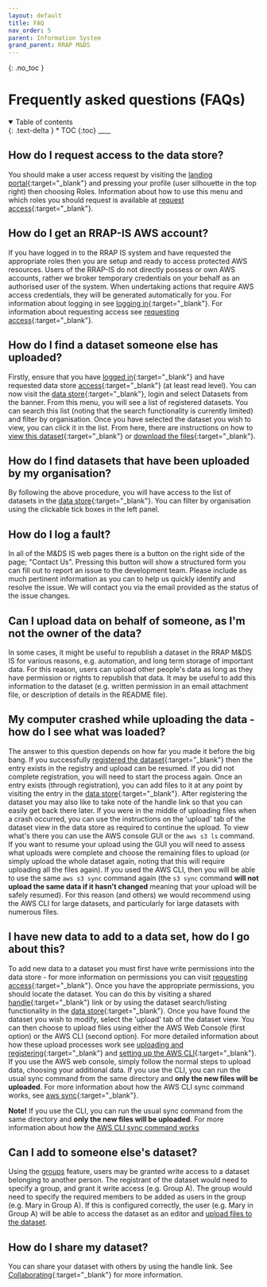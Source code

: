 ```yaml
---
layout: default
title: FAQ
nav_order: 5
parent: Information System
grand_parent: RRAP M&DS
---
```


{: .no_toc }

# Frequently asked questions (FAQs)

<details  open markdown="block">
  <summary>
    Table of contents
  </summary>
{: .text-delta }
* TOC
{:toc}
____
</details>

## How do I request access to the data store?

You should make a user access request by visiting the [landing portal](https://mds.gbrrestoration.org){:target="\_blank"} and pressing your profile (user silhouette in the top right) then choosing Roles. Information about how to use this menu and which roles you should request is available at [request access](./getting-started-is/requesting-access-is.html){:target="\_blank"}.

## How do I get an RRAP-IS AWS account?

If you have logged in to the RRAP IS system and have requested the appropriate roles then you are setup and ready to access protected AWS resources. Users of the RRAP-IS do not directly possess or own AWS accounts, rather we broker temporary credentials on your behalf as an authorised user of the system. When undertaking actions that require AWS access credentials, they will be generated automatically for you. For information about logging in see [logging in](./getting-started-is/logging-in.html){:target="\_blank"}. For information about requesting access see [requesting access](./getting-started-is/requesting-access-is.html){:target="\_blank"}.

## How do I find a dataset someone else has uploaded?

Firstly, ensure that you have [logged in](./getting-started-is/logging-in.html){:target="\_blank"} and have requested data store [access](./getting-started-is/requesting-access-is.html){:target="\_blank"} (at least read level). You can now visit the [data store](https://data.mds.gbrrestoration.org){:target="\_blank"}, login and select Datasets from the banner. From this menu, you will see a list of registered datasets. You can search this list (noting that the search functionality is currently limited) and filter by organisation. Once you have selected the dataset you wish to view, you can click it in the list. From here, there are instructions on how to [view this dataset](./data-store/viewing-a-dataset.html){:target="\_blank"} or [download the files](./data-store/downloading-datasets.md){:target="\_blank"}.

## How do I find datasets that have been uploaded by my organisation?

By following the above procedure, you will have access to the list of datasets in the [data store](https://data.mds.gbrrestoration.org){:target="\_blank"}. You can filter by organisation using the clickable tick boxes in the left panel.

## How do I log a fault?

In all of the M&DS IS web pages there is a button on the right side of the page; "Contact Us". Pressing this button will show a structured form you can fill out to report an issue to the development team. Please include as much pertinent information as you can to help us quickly identify and resolve the issue. We will contact you via the email provided as the status of the issue changes.

## Can I upload data on behalf of someone, as I'm not the owner of the data?

In some cases, it might be useful to republish a dataset in the RRAP M&DS IS for various reasons, e.g. automation, and long term storage of important data.
For this reason, users can upload other people's data as long as they have permission or rights to republish that data. It may be useful to add this information to the dataset (e.g. written permission in an email attachment file, or description of details in the README file).

## My computer crashed while uploading the data - how do I see what was loaded?

The answer to this question depends on how far you made it before the big bang. If you successfully [registered the dataset](./data-store/registering-and-uploading-a-dataset.md){:target="\_blank"} then the entry exists in the registry and upload can be resumed. If you did not complete registration, you will need to start the process again. Once an entry exists (through registration), you can add files to it at any point by visiting the entry in the [data store](https://data.mds.gbrrestoration.org){:target="\_blank"}. After registering the dataset you may also like to take note of the handle link so that you can easily get back there later. If you were in the middle of uploading files when a crash occurred, you can use the instructions on the 'upload' tab of the dataset view in the data store as required to continue the upload. To view what's there you can use the AWS console GUI or the `aws s3 ls` command. If you want to resume your upload using the GUI you will need to assess what uploads were complete and choose the remaining files to upload (or simply upload the whole dataset again, noting that this will require uploading all the files again). If you used the AWS CLI, then you will be able to use the same `aws s3 sync` command again (the `s3 sync` command **will not upload the same data if it hasn't changed** meaning that your upload will be safely resumed). For this reason (and others) we would recommend using the AWS CLI for large datasets, and particularly for large datasets with numerous files.

## I have new data to add to a data set, how do I go about this?

To add new data to a dataset you must first have write permissions into the data store - for more information on permissions you can visit [requesting access](./getting-started-is/requesting-access-is.html){:target="\_blank"}. Once you have the appropriate permissions, you should locate the dataset. You can do this by visiting a shared [handle](./digital-object-identifiers.html){:target="\_blank"} link or by using the dataset search/listing functionality in the [data store](https://data.mds.gbrrestoration.org){:target="\_blank"}. Once you have found the dataset you wish to modify, select the 'upload' tab of the dataset view. You can then choose to upload files using either the AWS Web Console (first option) or the AWS CLI (second option). For more detailed information about how these upload processes work see [uploading and registering](./data-store/registering-and-uploading-a-dataset.html){:target="\_blank"} and [setting up the AWS CLI](./data-store/setting-up-the-aws-cli.html){:target="\_blank"}. If you use the AWS web console, simply follow the normal steps to upload data, choosing your additional data. If you use the CLI, you can run the usual sync command from the same directory and **only the new files will be uploaded**. For more information about how the AWS CLI sync command works, see [aws sync](https://awscli.amazonaws.com/v2/documentation/api/latest/reference/s3/sync.html){:target="\_blank"}.

<div class="info"><strong>Note!</strong> If you use the CLI, you can run the usual sync command from the same directory and <strong>only the new files will be uploaded</strong>. For more information about how the <a href='https://docs.aws.amazon.com/cli/latest/reference/s3/sync.html'>AWS CLI sync command works</a></div>

## Can I add to someone else's dataset?

Using the [groups](https://gbrrestoration.github.io/rrap-mds-knowledge-hub/information-system/groups.html) feature, users may be granted write access to a dataset belonging to another person. The registrant of the dataset would need to specify a group, and grant it write access (e.g. Group A).
The group would need to specify the required members to be added as users in the group (e.g. Mary in Group A).
If this is configured correctly, the user (e.g. Mary in Group A) will be able to access the dataset as an editor and [upload files to the dataset](https://gbrrestoration.github.io/rrap-mds-knowledge-hub/information-system/data-store/uploading-a-dataset.html#uploading-dataset-files).

## How do I share my dataset?

You can share your dataset with others by using the handle link. See [Collaborating](./data-store/viewing-a-dataset.md.md){:target="\_blank"} for more information.
